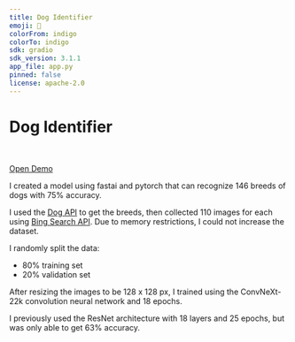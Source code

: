 ```yaml
---
title: Dog Identifier
emoji: 🦮
colorFrom: indigo
colorTo: indigo
sdk: gradio
sdk_version: 3.1.1
app_file: app.py
pinned: false
license: apache-2.0
---
```


# Dog Identifier

&nbsp;

[Open Demo](https://huggingface.co/spaces/ekenkel/dog-identifier)



I created a model using fastai and pytorch that can recognize 146 breeds of dogs with 75% accuracy.

I used the [Dog API](https://dog.ceo/dog-api/documentation/) to get the breeds, then collected 110 images for each using [Bing Search API](https://docs.microsoft.com/en-us/azure/cognitive-services/bing-web-search/). Due to memory restrictions, I could not increase the dataset.


I randomly split the data:
- 80% training set
- 20% validation set

After resizing the images to be 128 x 128 px, I trained using the ConvNeXt-22k convolution neural network and 18 epochs.

I previously used the ResNet architecture with 18 layers and 25 epochs, but was only able to get 63% accuracy.


